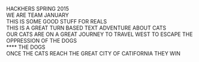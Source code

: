 HACKHERS SPRING 2015   
WE ARE TEAM JANUARY  
THIS IS SOME GOOD STUFF FOR REALS  
THIS IS A GREAT TURN BASED TEXT ADVENTURE ABOUT CATS  
OUR CATS ARE ON A GREAT JOURNEY TO TRAVEL WEST TO ESCAPE THE OPPRESSION OF THE DOGS  
**** THE DOGS  
ONCE THE CATS REACH THE GREAT CITY OF CATIFORNIA THEY WIN  
